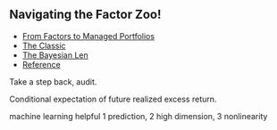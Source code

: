 
## Navigating the Factor Zoo!

- [From Factors to Managed Portfolios](#portfolio)
- [The Classic](#classic)
- [The Bayesian Len](#bayes)
- [Reference](#ref)

Take a step back, audit.

Conditional expectation of future realized excess return.

machine learning helpful 1 prediction, 2 high dimension, 3 nonlinearity
